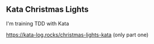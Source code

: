 ## Kata Christmas Lights

I'm training TDD with Kata

https://kata-log.rocks/christmas-lights-kata (only part one)
